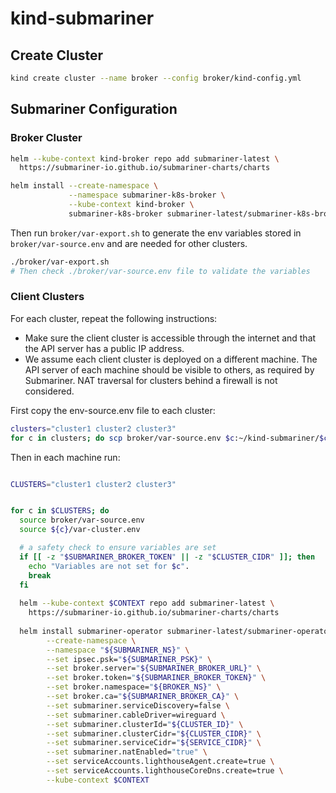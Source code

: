 # kind-submariner

## Create Cluster

```bash
kind create cluster --name broker --config broker/kind-config.yml
```

## Submariner Configuration

### Broker Cluster

```bash
helm --kube-context kind-broker repo add submariner-latest \
  https://submariner-io.github.io/submariner-charts/charts 

helm install --create-namespace \
             --namespace submariner-k8s-broker \
             --kube-context kind-broker \
             submariner-k8s-broker submariner-latest/submariner-k8s-broker \          
```

Then run `broker/var-export.sh` to generate the env variables stored in `broker/var-source.env` and are needed for other clusters.

```bash
./broker/var-export.sh
# Then check ./broker/var-source.env file to validate the variables
```

### Client Clusters

For each cluster, repeat the following instructions:

- Make sure the client cluster is accessible through the internet and that the API server has a public IP address.
- We assume each client cluster is deployed on a different machine. The API server of each machine should be visible to others, as required by Submariner. NAT traversal for clusters behind a firewall is not considered.

First copy the env-source.env file to each cluster:

```bash
clusters="cluster1 cluster2 cluster3"
for c in clusters; do scp broker/var-source.env $c:~/kind-submariner/$c/; done
```

Then in each machine run:

```bash

CLUSTERS="cluster1 cluster2 cluster3"


for c in $CLUSTERS; do
  source broker/var-source.env
  source ${c}/var-cluster.env

  # a safety check to ensure variables are set
  if [[ -z "$SUBMARINER_BROKER_TOKEN" || -z "$CLUSTER_CIDR" ]]; then
    echo "Variables are not set for $c".
    break
  fi
  
  helm --kube-context $CONTEXT repo add submariner-latest \
    https://submariner-io.github.io/submariner-charts/charts 
  
  helm install submariner-operator submariner-latest/submariner-operator \
        --create-namespace \
        --namespace "${SUBMARINER_NS}" \
        --set ipsec.psk="${SUBMARINER_PSK}" \
        --set broker.server="${SUBMARINER_BROKER_URL}" \
        --set broker.token="${SUBMARINER_BROKER_TOKEN}" \
        --set broker.namespace="${BROKER_NS}" \
        --set broker.ca="${SUBMARINER_BROKER_CA}" \
        --set submariner.serviceDiscovery=false \
        --set submariner.cableDriver=wireguard \
        --set submariner.clusterId="${CLUSTER_ID}" \
        --set submariner.clusterCidr="${CLUSTER_CIDR}" \
        --set submariner.serviceCidr="${SERVICE_CIDR}" \
        --set submariner.natEnabled="true" \
        --set serviceAccounts.lighthouseAgent.create=true \
        --set serviceAccounts.lighthouseCoreDns.create=true \
        --kube-context $CONTEXT
```